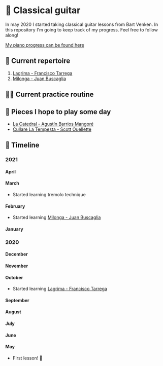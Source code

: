 # 🎸 Classical guitar

In may 2020 I started taking classical guitar lessons from Bart Venken. In this repository I'm going to keep track of my progress. Feel free to follow along!

[My piano progress can be found here](https://github.com/hansott/piano)

## 🎼 Current repertoire

1. [Lagrima - Francisco Tarrega](https://www.youtube.com/watch?v=ovpFFnQvWiI)
2. [Milonga - Juan Buscaglia](https://www.youtube.com/watch?v=qBPML7ton0E)

## 🏋️‍♀️ Current practice routine

## 🎯 Pieces I hope to play some day

- [La Catedral - Agustín Barrios Mangoré](https://www.youtube.com/watch?v=dmc6KV0_UVM)
- [Cullare La Tempesta - Scott Ouellette](https://www.youtube.com/watch?v=sqsmDwL6v2w)

## 📅 Timeline

### 2021

#### April

#### March

- Started learning tremolo technique

#### February

- Started learning [Milonga - Juan Buscaglia](https://www.youtube.com/watch?v=qBPML7ton0E)

#### January

### 2020

#### December

#### November

#### October

- Started learning [Lagrima - Francisco Tarrega](https://www.youtube.com/watch?v=ovpFFnQvWiI)

#### September

#### August

#### July

#### June

#### May

- First lesson! 🥳

